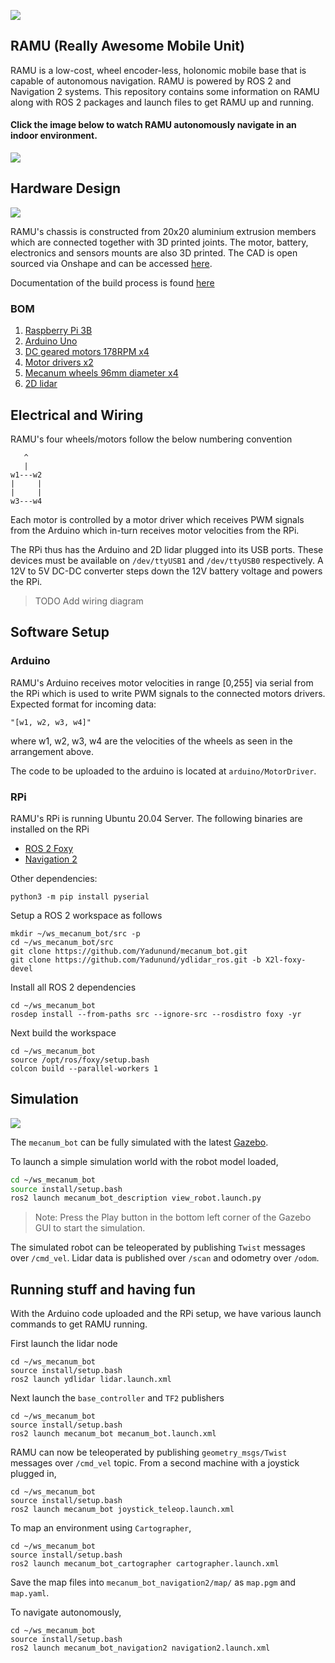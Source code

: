 ![](docs/media/ramu.jpg)

## RAMU (Really Awesome Mobile Unit)

RAMU is a low-cost, wheel encoder-less, holonomic mobile base that is capable of autonomous navigation. RAMU is powered by ROS 2 and Navigation 2 systems. This repository contains some information on RAMU along with ROS 2 packages and launch files to get RAMU up and running.

#### Click the image below to watch RAMU autonomously navigate in an indoor environment.

[![](docs/media/autonomous_navigation.jpeg)](https://www.youtube.com/watch?v=9J7-lWX2Y_A&feature=youtu.be)


## Hardware Design

![](docs/media/ramu_cad.jpg)

RAMU's chassis is constructed from 20x20 aluminium extrusion members which are connected together with 3D printed joints. The motor, battery, electronics and sensors mounts are also 3D printed. The CAD is open sourced via Onshape and can be accessed [here](https://cad.onshape.com/documents/ce8bdc9f696707bc50d70932/w/ef0d68341801b7ffe4e012c3/e/bb0d1657fc848bdd1addb320).

Documentation of the build process is found [here](https://www.yadunundvijay.com/ramu)

### BOM
1. [Raspberry Pi 3B](https://www.raspberrypi.org/products/raspberry-pi-3-model-b/)
2. [Arduino Uno](https://store.arduino.cc/usa/arduino-uno-rev3)
3. [DC geared motors 178RPM x4](https://www.aliexpress.com/item/32999954820.html?spm=a2g0s.9042311.0.0.65cf4c4dNaN8tW)
4. [Motor drivers x2](https://www.aliexpress.com/item/4000099388630.html?spm=a2g0s.9042311.0.0.65cf4c4dNaN8tW)
5. [Mecanum wheels 96mm diameter x4](https://www.aliexpress.com/item/4001118452729.html?spm=a2g0s.9042311.0.0.65cf4c4dNaN8tW)
6. [2D lidar](https://www.aliexpress.com/item/4000018415971.html?spm=a2g0s.9042311.0.0.65cf4c4dNaN8tW)

## Electrical and Wiring

RAMU's four wheels/motors follow the below numbering convention

```
   ^
   |
w1---w2
|     |
|     |
w3---w4
```

Each motor is controlled by a motor driver which receives PWM signals from the Arduino which in-turn receives motor velocities from the RPi.

The RPi thus has the Arduino and 2D lidar plugged into its USB ports. These devices must be available on `/dev/ttyUSB1` and `/dev/ttyUSB0` respectively. A 12V to 5V DC-DC converter steps down the 12V battery voltage and powers the RPi.

> TODO Add wiring diagram


## Software Setup

### Arduino

RAMU's Arduino receives motor velocities in range [0,255] via serial from the RPi which is used to write PWM signals to the connected motors drivers. Expected format for incoming data:
```
"[w1, w2, w3, w4]"
```

where w1, w2, w3, w4 are the velocities of the wheels as seen in the arrangement above.


The code to be uploaded to the arduino is located at `arduino/MotorDriver`.

### RPi
RAMU's RPi is running Ubuntu 20.04 Server. The following binaries are installed on the RPi

* [ROS 2 Foxy](https://index.ros.org/doc/ros2/Installation/Foxy/Linux-Install-Debians/)
* [Navigation 2](https://navigation.ros.org/build_instructions/index.html#install)

Other dependencies:
```
python3 -m pip install pyserial
```

Setup a ROS 2 workspace as follows

```
mkdir ~/ws_mecanum_bot/src -p
cd ~/ws_mecanum_bot/src
git clone https://github.com/Yadunund/mecanum_bot.git
git clone https://github.com/Yadunund/ydlidar_ros.git -b X2l-foxy-devel
```

Install all ROS 2 dependencies
```
cd ~/ws_mecanum_bot
rosdep install --from-paths src --ignore-src --rosdistro foxy -yr
```

Next build the workspace
```
cd ~/ws_mecanum_bot
source /opt/ros/foxy/setup.bash
colcon build --parallel-workers 1
```

## Simulation
![](./docs/media/simulation.png)

The `mecanum_bot` can be fully simulated with the latest [Gazebo](https://gazebosim.org/home).

To launch a simple simulation world with the robot model loaded,
```bash
cd ~/ws_mecanum_bot
source install/setup.bash
ros2 launch mecanum_bot_description view_robot.launch.py
```
> Note: Press the Play button in the bottom left corner of the Gazebo GUI to start the simulation.

The simulated robot can be teleoperated by publishing `Twist` messages over `/cmd_vel`.
Lidar data is published over `/scan` and odometry over `/odom`.

## Running stuff and having fun

With the Arduino code uploaded and the RPi setup, we have various launch commands to get RAMU running.

First launch the lidar node
```
cd ~/ws_mecanum_bot
source install/setup.bash
ros2 launch ydlidar lidar.launch.xml
```

Next launch the `base_controller` and `TF2` publishers
```
cd ~/ws_mecanum_bot
source install/setup.bash
ros2 launch mecanum_bot mecanum_bot.launch.xml
```

RAMU can now be teleoperated by publishing `geometry_msgs/Twist` messages over `/cmd_vel` topic. From a second machine with a joystick plugged in,
```
cd ~/ws_mecanum_bot
source install/setup.bash
ros2 launch mecanum_bot joystick_teleop.launch.xml
```

To map an environment using `Cartographer`,
```
cd ~/ws_mecanum_bot
source install/setup.bash
ros2 launch mecanum_bot_cartographer cartographer.launch.xml
```

Save the map files into `mecanum_bot_navigation2/map/` as `map.pgm` and `map.yaml`.

To navigate autonomously,
```
cd ~/ws_mecanum_bot
source install/setup.bash
ros2 launch mecanum_bot_navigation2 navigation2.launch.xml
```

